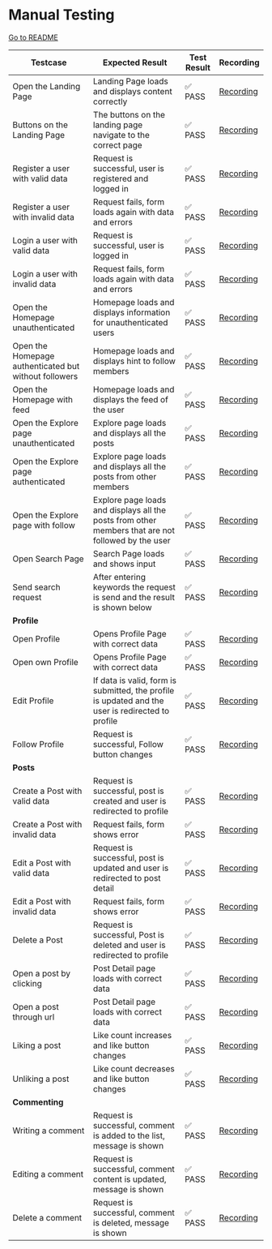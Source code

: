 # Manual Testing

[Go to README](README.md)

| Testcase                          | Expected Result                                                       | Test Result | Recording |
|-----------------------------------|-----------------------------------------------------------------------|-------------|-|
| Open the Landing Page             | Landing Page loads and displays content correctly                          | ✅ PASS          | [Recording](docs/tests/landing-page.gif)
| Buttons on the Landing Page       | The buttons on the landing page navigate to the correct page                         | ✅ PASS          | [Recording](docs/tests/landing-page-buttons.gif)
| Register a user with valid data   | Request is successful, user is registered and logged in               | ✅ PASS          | [Recording](docs/tests/register-success.gif)
| Register a user with invalid data | Request fails, form loads again with data and errors                  | ✅ PASS          | [Recording](docs/tests/register-failed.gif)
| Login a user with valid data      | Request is successful, user is logged in                              | ✅ PASS          | [Recording](docs/tests/login-success.gif)
| Login a user with invalid data    | Request fails, form loads again with data and errors                  | ✅ PASS          | [Recording](docs/tests/login-failed.gif)
| Open the Homepage unauthenticated | Homepage loads and displays information for unauthenticated users| ✅ PASS                | [Recording](docs/tests/home-unauthenticated.gif)
| Open the Homepage authenticated but without followers | Homepage loads and displays hint to follow members| ✅ PASS | [Recording](docs/tests/home-no-follow.gif)
| Open the Homepage with feed | Homepage loads and displays the feed of the user| ✅ PASS | [Recording](docs/tests/home-feed.gif)
| Open the Explore page unauthenticated | Explore page loads and displays all the posts | ✅ PASS | [Recording](docs/tests/explore.gif)
| Open the Explore page authenticated | Explore page loads and displays all the posts from other members | ✅ PASS | [Recording](docs/tests/explore.gif)
| Open the Explore page with follow | Explore page loads and displays all the posts from other members that are not followed by the user | ✅ PASS | [Recording](docs/tests/explore-follow.gif)
| Open Search Page | Search Page loads and shows input | ✅ PASS | [Recording](docs/tests/search.gif)
| Send search request | After entering keywords the request is send and the result is shown below | ✅ PASS | [Recording](docs/tests/search.gif)
| **Profile** | | | |
| Open Profile  | Opens Profile Page with correct data | ✅ PASS   | [Recording](docs/tests/profile-open.gif)
| Open own Profile | Opens Profile Page with correct data | ✅ PASS | [Recording](docs/tests/profile-open-own.gif)
| Edit Profile | If data is valid, form is submitted, the profile is updated and the user is redirected to profile | ✅ PASS | [Recording](docs/tests/profile-edit.gif)
| Follow Profile | Request is successful, Follow button changes | ✅ PASS | [Recording](docs/tests/profile-follow.gif)
| **Posts** | | | |
| Create a Post with valid data | Request is successful, post is created and user is redirected to profile |  ✅ PASS | [Recording](docs/tests/post-create.gif)
| Create a Post with invalid data | Request fails, form shows error |  ✅ PASS | [Recording](docs/tests/post-create.gif)
| Edit a Post with valid data | Request is successful, post is updated and user is redirected to post detail |  ✅ PASS | [Recording](docs/tests/post-edit.gif)
| Edit a Post with invalid data | Request fails, form shows error |  ✅ PASS | [Recording](docs/tests/post-edit.gif)
| Delete a Post | Request is successful, Post is deleted and user is redirected to profile |  ✅ PASS | [Recording](docs/tests/post-delete.gif)
| Open a post by clicking       | Post Detail page loads with correct data              | ✅ PASS          | [Recording](docs/tests/post-open.gif)
| Open a post through url       | Post Detail page loads with correct data              | ✅ PASS          | [Recording](docs/tests/post-open.gif)
| Liking a post                 | Like count increases and like button changes                          | ✅ PASS          | [Recording](docs/tests/post-like.gif)
| Unliking a post               | Like count decreases and like button changes                          | ✅ PASS          | [Recording](docs/tests/post-like.gif)
| **Commenting**                    |                                                                       |             |
| Writing a comment                 | Request is successful, comment is added to the list, message is shown | ✅ PASS          | [Recording](docs/tests/comment-add.gif)
| Editing a comment                 | Request is successful, comment content is updated, message is shown    | ✅ PASS          | [Recording](docs/tests/comment-edit.gif)
| Delete a comment                  | Request is successful, comment is deleted, message is shown           | ✅ PASS          | [Recording](docs/tests/comment-delete.gif)